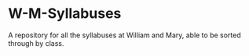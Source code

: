 # W-M-Syllabuses
A repository for all the syllabuses at William and Mary, able to be sorted through by class.

